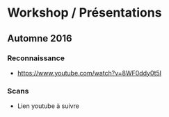 # Workshop / Présentations
## Automne 2016
### Reconnaissance
- https://www.youtube.com/watch?v=8WF0ddy0t5I

### Scans
- Lien youtube à suivre

